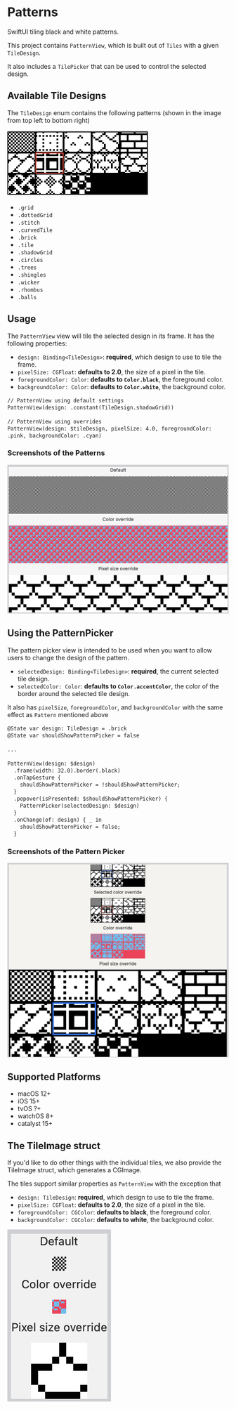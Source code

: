 # Patterns

SwiftUI tiling black and white patterns.

This project contains `PatternView`, which is built out of `Tiles` with a given
`TileDesign`.

It also includes a `TilePicker` that can be used to control the selected
design.

## Available Tile Designs

The `TileDesign` enum contains the following patterns (shown in the image from
top left to bottom right)

![Image showing the included patterns](./doc/images/patterns.png)

* `.grid`
* `.dottedGrid`
* `.stitch`
* `.curvedTile`
* `.brick`
* `.tile`
* `.shadowGrid`
* `.circles`
* `.trees`
* `.shingles`
* `.wicker`
* `.rhombus`
* `.balls`

## Usage

The `PatternView` view will tile the selected design in its frame. It has the
following properties:

* `design: Binding<TileDesign>`: **required**, which design to use to tile the
  frame.
* `pixelSize: CGFloat`: **defaults to 2.0**, the size of a pixel in the tile.
* `foregroundColor: Color`: **defaults to `Color.black`**, the foreground color.
* `backgroundColor: Color`: **defaults to `Color.white`**, the background color.

```
// PatternView using default settings
PatternView(design: .constant(TileDesign.shadowGrid))

// PatternView using overrides
PatternView(design: $tileDesign, pixelSize: 4.0, foregroundColor: .pink, backgroundColor: .cyan)
```

### Screenshots of the Patterns

![Screenshots of the patterns showing the different overrides](./doc/images/pattern_example.png)

## Using the PatternPicker

The pattern picker view is intended to be used when you want to allow users to
change the design of the pattern.

* `selectedDesign: Binding<TileDesign>`: **required**, the current selected
  tile design.
* `selectedColor: Color`: **defaults to `Color.accentColor`**, the color of the
  border around the selected tile design.

It also has `pixelSize`, `foregroundColor`, and `backgroundColor` with the
same effect as `Pattern` mentioned above


```
@State var design: TileDesign = .brick
@State var shouldShowPatternPicker = false

...

PatternView(design: $design)
  .frame(width: 32.0).border(.black)
  .onTapGesture {
    shouldShowPatternPicker = !shouldShowPatternPicker;
  }
  .popover(isPresented: $shouldShowPatternPicker) {
    PatternPicker(selectedDesign: $design)
  }
  .onChange(of: design) { _ in
    shouldShowPatternPicker = false;
  }
```

### Screenshots of the Pattern Picker

![Screenshots of the pattern picker showing the different overrides](./doc/images/pattern_picker_example.png)

## Supported Platforms

* macOS 12+
* iOS 15+
* tvOS ?+
* watchOS 8+
* catalyst 15+

## The TileImage struct

If you'd like to do other things with the individual tiles, we also provide the
TileImage struct, which generates a CGImage.

The tiles support similar properties as `PatternView` with the exception that

* `design: TileDesign`: **required**, which design to use to tile the frame.
* `pixelSize: CGFloat`: **defaults to 2.0**, the size of a pixel in the tile.
* `foregroundColor: CGColor`: **defaults to black**, the foreground color.
* `backgroundColor: CGColor`: **defaults to white**, the background color.

![Screenshots of the tiles showing the different overrides](./doc/images/tile_example.png)
